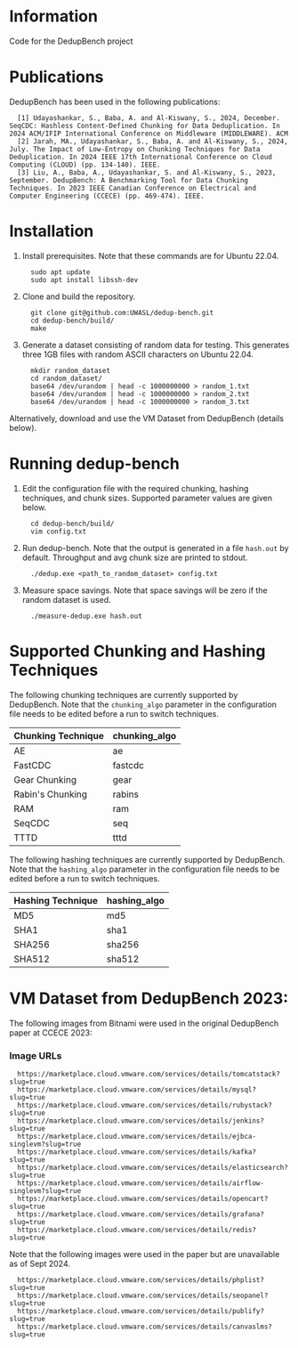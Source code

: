# Information

Code for the DedupBench project

# Publications

DedupBench has been used in the following publications:

```
  [1] Udayashankar, S., Baba, A. and Al-Kiswany, S., 2024, December. SeqCDC: Hashless Content-Defined Chunking for Data Deduplication. In 2024 ACM/IFIP International Conference on Middleware (MIDDLEWARE). ACM
  [2] Jarah, MA., Udayashankar, S., Baba, A. and Al-Kiswany, S., 2024, July. The Impact of Low-Entropy on Chunking Techniques for Data Deduplication. In 2024 IEEE 17th International Conference on Cloud Computing (CLOUD) (pp. 134-140). IEEE.
  [3] Liu, A., Baba, A., Udayashankar, S. and Al-Kiswany, S., 2023, September. DedupBench: A Benchmarking Tool for Data Chunking Techniques. In 2023 IEEE Canadian Conference on Electrical and Computer Engineering (CCECE) (pp. 469-474). IEEE.
```

# Installation 
1. Install prerequisites. Note that these commands are for Ubuntu 22.04.
   ```
     sudo apt update
     sudo apt install libssh-dev
   ```
2. Clone and build the repository.
   ```
     git clone git@github.com:UWASL/dedup-bench.git
     cd dedup-bench/build/
     make
   ```
3. Generate a dataset consisting of random data for testing. This generates three 1GB files with random ASCII characters on Ubuntu 22.04.
   ```
     mkdir random_dataset
     cd random_dataset/
     base64 /dev/urandom | head -c 1000000000 > random_1.txt
     base64 /dev/urandom | head -c 1000000000 > random_2.txt
     base64 /dev/urandom | head -c 1000000000 > random_3.txt
   ```
  Alternatively, download and use the VM Dataset from DedupBench (details below).

# Running dedup-bench
1. Edit the configuration file with the required chunking, hashing techniques, and chunk sizes. Supported parameter values are given below.
   ```
     cd dedup-bench/build/
     vim config.txt
   ```
2. Run dedup-bench. Note that the output is generated in a file `hash.out` by default. Throughput and avg chunk size are printed to stdout.
   ```
     ./dedup.exe <path_to_random_dataset> config.txt
   ```
3. Measure space savings. Note that space savings will be zero if the random dataset is used.
   ```
     ./measure-dedup.exe hash.out
   ```

# Supported Chunking and Hashing Techniques

The following chunking techniques are currently supported by DedupBench. Note that the `chunking_algo` parameter in the configuration file needs to be edited before a run to switch techniques.

| Chunking Technique | chunking_algo |
|--------------------|---------------|
| AE                 | ae            |
| FastCDC            | fastcdc       |
| Gear Chunking      | gear          |
| Rabin's Chunking   | rabins        |
| RAM                | ram           |
| SeqCDC             | seq           |
| TTTD               | tttd          |

The following hashing techniques are currently supported by DedupBench. Note that the `hashing_algo` parameter in the configuration file needs to be edited before a run to switch techniques.

| Hashing Technique | hashing_algo |
|-------------------|--------------|
| MD5               | md5          |
| SHA1              | sha1         |
| SHA256            | sha256       |
| SHA512            | sha512       |
  

# VM Dataset from DedupBench 2023:

The following images from Bitnami were used in the original DedupBench paper at CCECE 2023:

### Image URLs
```
  https://marketplace.cloud.vmware.com/services/details/tomcatstack?slug=true
  https://marketplace.cloud.vmware.com/services/details/mysql?slug=true
  https://marketplace.cloud.vmware.com/services/details/rubystack?slug=true
  https://marketplace.cloud.vmware.com/services/details/jenkins?slug=true
  https://marketplace.cloud.vmware.com/services/details/ejbca-singlevm?slug=true
  https://marketplace.cloud.vmware.com/services/details/kafka?slug=true
  https://marketplace.cloud.vmware.com/services/details/elasticsearch?slug=true
  https://marketplace.cloud.vmware.com/services/details/airflow-singlevm?slug=true
  https://marketplace.cloud.vmware.com/services/details/opencart?slug=true
  https://marketplace.cloud.vmware.com/services/details/grafana?slug=true
  https://marketplace.cloud.vmware.com/services/details/redis?slug=true
```

Note that the following images were used in the paper but are unavailable as of Sept 2024.
```
  https://marketplace.cloud.vmware.com/services/details/phplist?slug=true
  https://marketplace.cloud.vmware.com/services/details/seopanel?slug=true
  https://marketplace.cloud.vmware.com/services/details/publify?slug=true
  https://marketplace.cloud.vmware.com/services/details/canvaslms?slug=true
```

